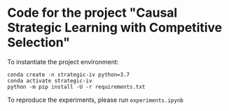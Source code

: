 # Code for the project  "Causal Strategic Learning with Competitive Selection"


To instantiate the project environment:
```
conda create -n strategic-iv python=3.7
conda activate strategic-iv
python -m pip install -U -r requirements.txt
```

To reproduce the experiments, please run `experiments.ipynb`
